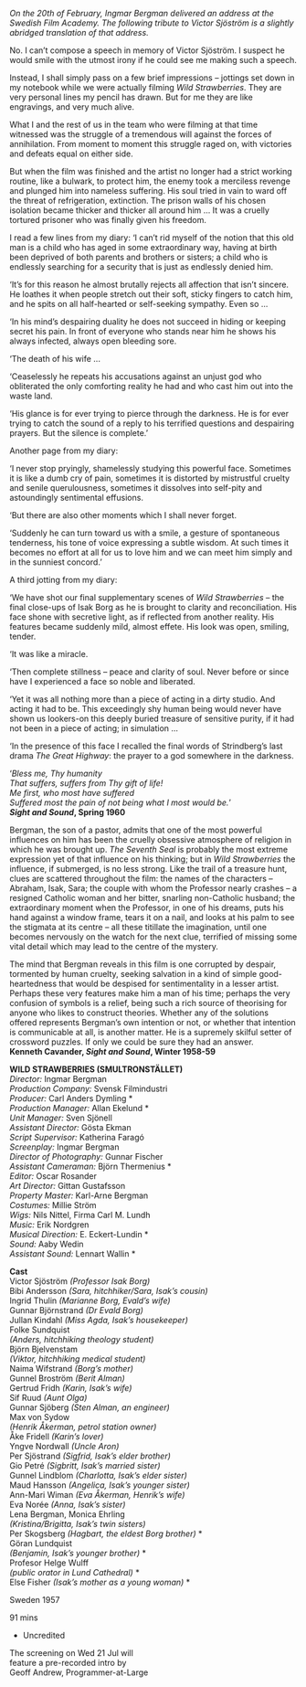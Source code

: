

_On the 20th of February, Ingmar Bergman delivered an address at the  
Swedish Film Academy. The following tribute to Victor Sjöström is a slightly abridged translation of that address._

No. I can’t compose a speech in memory of Victor Sjöström. I suspect he would smile with the utmost irony if he could see me making such a speech.

Instead, I shall simply pass on a few brief impressions – jottings set down in my notebook while we were actually filming _Wild Strawberries_. They are very personal lines my pencil has drawn. But for me they are like engravings, and very much alive.

What I and the rest of us in the team who were filming at that time witnessed was the struggle of a tremendous will against the forces of annihilation. From moment to moment this struggle raged on, with victories and defeats equal on either side.

But when the film was finished and the artist no longer had a strict working routine, like a bulwark, to protect him, the enemy took a merciless revenge and plunged him into nameless suffering. His soul tried in vain to ward off the threat of refrigeration, extinction. The prison walls of his chosen isolation became thicker and thicker all around him … It was a cruelly tortured prisoner who was finally given his freedom.

I read a few lines from my diary: ‘I can’t rid myself of the notion that this old man is a child who has aged in some extraordinary way, having at birth been deprived of both parents and brothers or sisters; a child who is endlessly searching for a security that is just as endlessly denied him.

‘It’s for this reason he almost brutally rejects all affection that isn’t sincere. He loathes it when people stretch out their soft, sticky fingers to catch him, and he spits on all half-hearted or self-seeking sympathy. Even so ...

‘In his mind’s despairing duality he does not succeed in hiding or keeping secret his pain. In front of everyone who stands near him he shows his always infected, always open bleeding sore.

‘The death of his wife ...

‘Ceaselessly he repeats his accusations against an unjust god who obliterated the only comforting reality he had and who cast him out into the waste land.

‘His glance is for ever trying to pierce through the darkness. He is for ever trying to catch the sound of a reply to his terrified questions and despairing prayers. But the silence is complete.’

Another page from my diary:

‘I never stop pryingly, shamelessly studying this powerful face. Sometimes it is like a dumb cry of pain, sometimes it is distorted by mistrustful cruelty and senile querulousness, sometimes it dissolves into self-pity and astoundingly sentimental effusions.

‘But there are also other moments which I shall never forget.

‘Suddenly he can turn toward us with a smile, a gesture of spontaneous tenderness, his tone of voice expressing a subtle wisdom. At such times it becomes no effort at all for us to love him and we can meet him simply and in the sunniest concord.’

A third jotting from my diary:

‘We have shot our final supplementary scenes of _Wild Strawberries_ – the final close-ups of Isak Borg as he is brought to clarity and reconciliation. His face shone with secretive light, as if reflected from another reality. His features became suddenly mild, almost effete. His look was open, smiling, tender.

‘It was like a miracle.

‘Then complete stillness – peace and clarity of soul. Never before or since have I experienced a face so noble and liberated.

‘Yet it was all nothing more than a piece of acting in a dirty studio. And acting it had to be. This exceedingly shy human being would never have shown us lookers-on this deeply buried treasure of sensitive purity, if it had not been in a piece of acting; in simulation ...

‘In the presence of this face I recalled the final words of Strindberg’s last drama _The Great Highway_: the prayer to a god somewhere in the darkness.

‘_Bless me, Thy humanity  
That suffers, suffers from Thy gift of life!  
Me first, who most have suffered  
Suffered most the pain of not being what I most would be._’  
**_Sight and Sound_, Spring 1960**

Bergman, the son of a pastor, admits that one of the most powerful influences on him has been the cruelly obsessive atmosphere of religion in which he was brought up. _The Seventh Seal_ is probably the most extreme expression yet of that influence on his thinking; but in _Wild Strawberries_ the influence, if submerged, is no less strong. Like the trail of a treasure hunt, clues are scattered throughout the film: the names of the characters – Abraham, Isak, Sara; the couple with whom the Professor nearly crashes – a resigned Catholic woman and her bitter, snarling non-Catholic husband; the extraordinary moment when the Professor, in one of his dreams, puts his hand against a window frame, tears it on a nail, and looks at his palm to see the stigmata at its centre – all these titillate the imagination, until one becomes nervously on the watch for the next clue, terrified of missing some vital detail which may lead to the centre of the mystery.

The mind that Bergman reveals in this film is one corrupted by despair, tormented by human cruelty, seeking salvation in a kind of simple good-heartedness that would be despised for sentimentality in a lesser artist. Perhaps these very features make him a man of his time; perhaps the very confusion of symbols is a relief, being such a rich source of theorising for anyone who likes to construct theories. Whether any of the solutions offered represents Bergman’s own intention or not, or whether that intention is communicable at all, is another matter. He is a supremely skilful setter of crossword puzzles. If only we could be sure they had an answer.  
**Kenneth Cavander, _Sight and Sound_, Winter 1958-59**



**WILD STRAWBERRIES (SMULTRONSTÄLLET)**  
_Director:_ Ingmar Bergman  
_Production Company:_ Svensk Filmindustri  
_Producer:_ Carl Anders Dymling *  
_Production Manager:_  Allan Ekelund *  
_Unit Manager:_ Sven Sjönell  
_Assistant Director:_ Gösta Ekman  
_Script Supervisor:_ Katherina Faragó  
_Screenplay:_ Ingmar Bergman  
_Director of Photography:_ Gunnar Fischer  
_Assistant Cameraman:_ Björn Thermenius *  
_Editor:_ Oscar Rosander  
_Art Director:_ Gittan Gustafsson  
_Property Master:_ Karl-Arne Bergman  
_Costumes:_ Millie Ström  
_Wigs:_ Nils Nittel, Firma Carl M. Lundh  
_Music:_ Erik Nordgren  
_Musical Direction:_ E. Eckert-Lundin *  
_Sound:_ Aaby Wedin  
_Assistant Sound:_ Lennart Wallin *

**Cast**  
Victor Sjöström _(Professor Isak Borg)_  
Bibi Andersson  _(Sara, hitchhiker/Sara, Isak’s cousin)_  
Ingrid Thulin _(Marianne Borg, Evald’s wife)_  
Gunnar Björnstrand _(Dr Evald Borg)_  
Jullan Kindahl _(Miss Agda, Isak’s housekeeper)_  
Folke Sundquist  
_(Anders, hitchhiking theology student)_  
Björn Bjelvenstam  
_(Viktor, hitchhiking medical student)_  
Naima Wifstrand _(Borg’s mother)_  
Gunnel Broström _(Berit Alman)_  
Gertrud Fridh _(Karin, Isak’s wife)_  
Sif Ruud _(Aunt Olga)_  
Gunnar Sjöberg _(Sten Alman, an engineer)_  
Max von Sydow  
_(Henrik Åkerman, petrol station owner)_  
Åke Fridell _(Karin’s lover)_  
Yngve Nordwall _(Uncle Aron)_  
Per Sjöstrand _(Sigfrid, Isak’s elder brother)_  
Gio Petré _(Sigbritt, Isak’s married sister)_  
Gunnel Lindblom _(Charlotta, Isak’s elder sister)_  
Maud Hansson _(Angelica, Isak’s younger sister)_  
Ann-Mari Wiman _(Eva Åkerman, Henrik’s wife)_  
Eva Norée _(Anna, Isak’s sister)_  
Lena Bergman, Monica Ehrling  
_(Kristina/Brigitta, Isak’s twin sisters)_  
Per Skogsberg _(Hagbart, the eldest Borg brother)_ *  
Göran Lundquist  
_(Benjamin, Isak’s younger brother)_ *  
Profesor Helge Wulff  
_(public orator in Lund Cathedral)_ *  
Else Fisher _(Isak’s mother as a young woman)_ *

Sweden 1957

91 mins

* Uncredited

The screening on Wed 21 Jul will  
feature a pre-recorded intro by  
Geoff Andrew, Programmer-at-Large
<!--stackedit_data:
eyJoaXN0b3J5IjpbLTQ2MjM0OTMxM119
-->